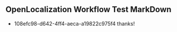 ## OpenLocalization Workflow Test MarkDown
* 108efc98-d642-4ff4-aeca-a19822c975f4 thanks!

<!--HONumber=Jul16_HO4-->


